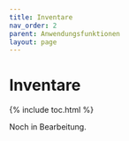 ```yaml
---
title: Inventare
nav_order: 2
parent: Anwendungsfunktionen
layout: page
---
```


# Inventare
{% include toc.html %}

Noch in Bearbeitung.
